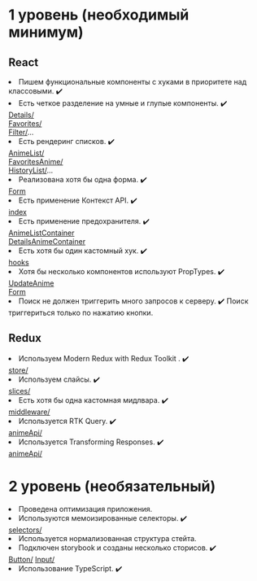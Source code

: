 # 1 уровень (необходимый минимум)

## React

<li> Пишем функциональные компоненты c хуками в приоритете над классовыми. ✔️
<li> Есть четкое разделение на умные и глупые компоненты. ✔️ <br/>
<a href="https://github.com/Liana666/anime-project/tree/develop/src/components/details">Details/</a> <br/>
<a href="https://github.com/Liana666/anime-project/tree/develop/src/components/favorites">Favorites/</a> <br/>
<a href="https://github.com/Liana666/anime-project/tree/develop/src/components/filter">Filter/</a>...
<li> Есть рендеринг списков. ✔️ <br/>
<a href="anime-project/src/components/anime/AnimeList/AnimeList.tsx/">AnimeList/</a> <br/>
<a href="anime-project/src/components/favorites/FavoritesAnime/FavoritesAnime.tsx/">FavoritesAnime/</a> <br/>
<a href="anime-project/src/components/history/HistoryList/HistoryList.tsx/">HistoryList/</a>...
<li> Реализована хотя бы одна форма. ✔️ <br/>
<a href="anime-project/src/components/auth/Form/Form.tsx/">Form</a>
<li> Есть применение Контекст API. ✔️ <br/>
<a href="anime-project/src/index.tsx/">index</a>
<li> Есть применение предохранителя. ✔️ <br/>
<a href="anime-project/src/components/anime/AnimeList/AnimeListContainer.tsx/">AnimeListContainer</a> <br/>
<a href="anime-project/src/components/details/DetailsAnimeContainer.tsx/">DetailsAnimeContainer</a>
<li> Есть хотя бы один кастомный хук. ✔️ <br/>
<a href="anime-project/src/hooks/">hooks</a>
<li> Хотя бы несколько компонентов используют PropTypes. ✔️ <br/>
<a href="anime-project/src/components/update/UpdateAnime.tsx/">UpdateAnime</a> <br/>
<a href="anime-project/src/components/auth/Form/Form.tsx/">Form</a>
<li> Поиск не должен триггерить много запросов к серверу. ✔️ Поиск триггериться только по нажатию кнопки.

## Redux

<li> Используем Modern Redux with Redux Toolkit . ✔️ <br/>
<a href="anime-project/src/store/">store/</a> 
<li> Используем слайсы. ✔️ <br/>
<a href="anime-project/src/store/slices/">slices/</a> 
<li> Есть хотя бы одна кастомная мидлвара. ✔️ <br/>
<a href="anime-project/src/store/middleware/">middleware/</a>
<li> Используется RTK Query. ✔️ <br/>
<a href="anime-project/src/store/api/animeApi.ts/">animeApi/</a>
<li> Используется Transforming Responses. ✔️ <br/>
<a href="anime-project/src/store/api/animeApi.ts/">animeApi/</a>

# 2 уровень (необязательный)

<li> Проведена оптимизация приложения. 
<li> Используются мемоизированные селекторы. ✔️<br/>
<a href="anime-project/src/store/selectors/selectors.ts /">selectors/</a>
<li> Используется нормализованная структура стейта. <br/>
<li> Подключен storybook и созданы несколько сторисов. ✔️<br/>
<a href="anime-project/src/components/shared/Button/">Button/</a>
<a href="anime-project/src/components/shared/Input/">Input/</a>
<li> Использование TypeScript. ✔️<br/>
